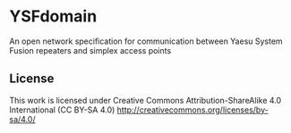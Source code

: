 # YSFdomain
An open network specification for communication between Yaesu System Fusion repeaters and simplex access points

## License
This work is licensed under Creative Commons Attribution-ShareAlike 4.0 International (CC BY-SA 4.0)
http://creativecommons.org/licenses/by-sa/4.0/
